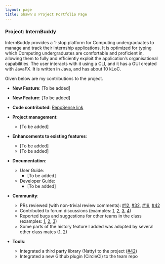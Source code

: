 ```yaml
---
layout: page
title: Shawn's Project Portfolio Page
---
```


### Project: InternBuddy

InternBuddy provides a 1-stop platform for Computing undergraduates to manage and track their internship applications. It is optimized for typing which Computing undergraduates are comfortable and proficient in, allowing them to fully and efficiently exploit the application’s organisational capabilities.
The user interacts with it using a CLI, and it has a GUI created with JavaFX. It is written in Java, and has about 10 kLoC.

Given below are my contributions to the project.

* **New Feature**: [To be added]
* **New Feature**: [To be added]

* **Code contributed**: [RepoSense link](https://nus-cs2103-ay2223s2.github.io/tp-dashboard/?search=seadragon2000341&breakdown=true)

* **Project management**:
  * [To be added]

* **Enhancements to existing features**:
  * [To be added]
  * [To be added]
* **Documentation**:
  * User Guide:
    * [To be added]
  * Developer Guide:
    * [To be added]

* **Community**:
  * PRs reviewed (with non-trivial review comments): [\#12](), [\#32](), [\#19](), [\#42]()
  * Contributed to forum discussions (examples: [1](), [2](), [3](), [4]())
  * Reported bugs and suggestions for other teams in the class (examples: [1](), [2](), [3]())
  * Some parts of the history feature I added was adopted by several other class mates ([1](), [2]())

* **Tools**:
  * Integrated a third party library (Natty) to the project ([\#42]())
  * Integrated a new Github plugin (CircleCI) to the team repo


